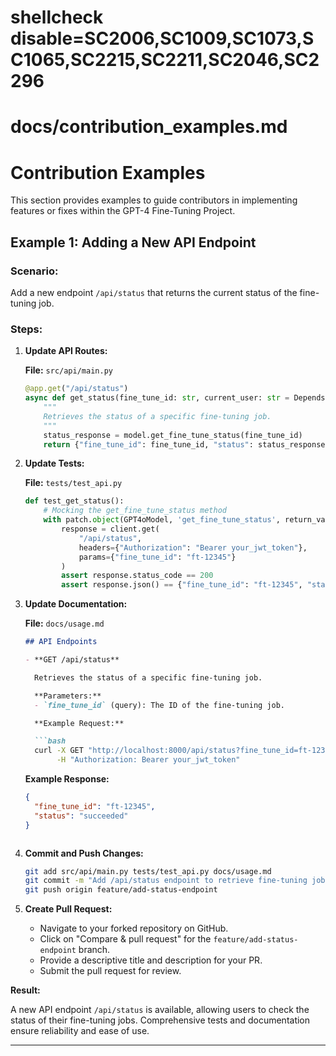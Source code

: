 # shellcheck disable=SC2006,SC1009,SC1073,SC1065,SC2215,SC2211,SC2046,SC2296
# docs/contribution_examples.md

# Contribution Examples

This section provides examples to guide contributors in implementing features or fixes within the GPT-4 Fine-Tuning Project.

## Example 1: Adding a New API Endpoint

### Scenario:

Add a new endpoint `/api/status` that returns the current status of the fine-tuning job.

### Steps:

1. **Update API Routes:**

   **File:** `src/api/main.py`

   ```python
   @app.get("/api/status")
   async def get_status(fine_tune_id: str, current_user: str = Depends(get_current_user)):
       """
       Retrieves the status of a specific fine-tuning job.
       """
       status_response = model.get_fine_tune_status(fine_tune_id)
       return {"fine_tune_id": fine_tune_id, "status": status_response['status']}
   ```

2. **Update Tests:**

   **File:** `tests/test_api.py`

   ```python
   def test_get_status():
       # Mocking the get_fine_tune_status method
       with patch.object(GPT4oModel, 'get_fine_tune_status', return_value={'status': 'succeeded'}):
           response = client.get(
               "/api/status",
               headers={"Authorization": "Bearer your_jwt_token"},
               params={"fine_tune_id": "ft-12345"}
           )
           assert response.status_code == 200
           assert response.json() == {"fine_tune_id": "ft-12345", "status": "succeeded"}
   ```

3. **Update Documentation:**

   **File:** `docs/usage.md`

   ```markdown
   ## API Endpoints

   - **GET /api/status**
   
     Retrieves the status of a specific fine-tuning job.
   
     **Parameters:**
     - `fine_tune_id` (query): The ID of the fine-tuning job.
   
     **Example Request:**
   
     ```bash
     curl -X GET "http://localhost:8000/api/status?fine_tune_id=ft-12345" \
          -H "Authorization: Bearer your_jwt_token"
     ```
   
     **Example Response:**
   
     ```json
     {
       "fine_tune_id": "ft-12345",
       "status": "succeeded"
     }
     ```
   ```

4. **Commit and Push Changes:**

    ```bash
    git add src/api/main.py tests/test_api.py docs/usage.md
    git commit -m "Add /api/status endpoint to retrieve fine-tuning job status"
    git push origin feature/add-status-endpoint
    ```

5. **Create Pull Request:**
   - Navigate to your forked repository on GitHub.
   - Click on "Compare & pull request" for the `feature/add-status-endpoint` branch.
   - Provide a descriptive title and description for your PR.
   - Submit the pull request for review.

**Result:**

A new API endpoint `/api/status` is available, allowing users to check the status of their fine-tuning jobs. Comprehensive tests and documentation ensure reliability and ease of use.

---
